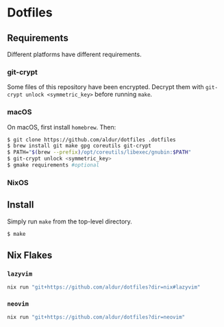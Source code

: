 # Dotfiles

## Requirements

Different platforms have different requirements.

### git-crypt

Some files of this repository have been encrypted.
Decrypt them with `git-crypt unlock <symmetric_key>` before running `make`.

### macOS

On macOS, first install `homebrew`. Then:

```bash
$ git clone https://github.com/aldur/dotfiles .dotfiles
$ brew install git make gpg coreutils git-crypt
$ PATH="$(brew --prefix)/opt/coreutils/libexec/gnubin:$PATH"
$ git-crypt unlock <symmetric_key>
$ gmake requirements #optional
```

### NixOS

## Install

Simply run `make` from the top-level directory.

```bash
$ make
```

## Nix Flakes

### `lazyvim`

```bash
nix run "git+https://github.com/aldur/dotfiles?dir=nix#lazyvim"
```

### `neovim`

```bash
nix run "git+https://github.com/aldur/dotfiles?dir=neovim"
```
